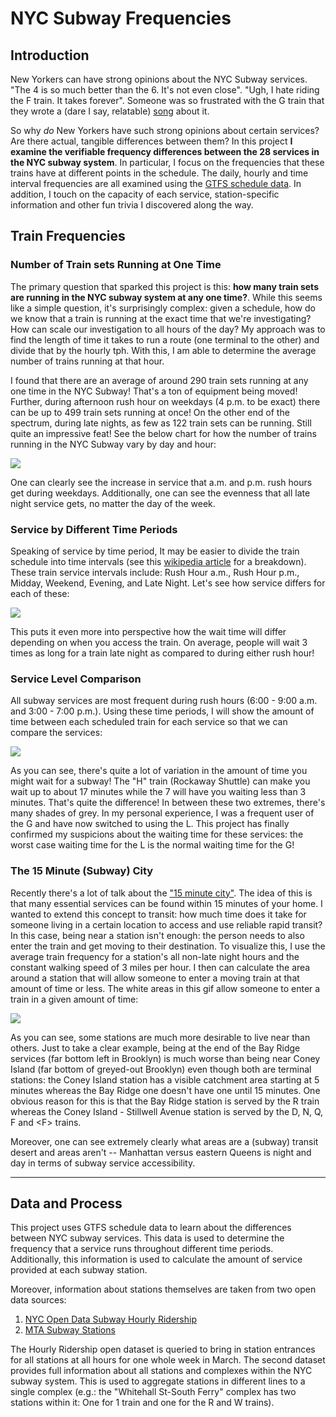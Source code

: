 # NYC Subway Frequencies

## Introduction
New Yorkers can have strong opinions about the NYC Subway services. "The 4 is so much better than the 6. It's not even close". "Ugh, I hate riding the F train. It takes forever". Someone was so frustrated with the G train that they wrote a (dare I say, relatable) [song](https://youtu.be/_OhUIVsUkxg?si=fQvYZA07SlQRk1pk) about it.  

So why *do* New Yorkers have such strong opinions about certain services? Are there actual, tangible differences between them? In this project **I examine the verifiable frequency differences between the 28 services in the NYC subway system**. In particular, I focus on the frequencies that these trains have at different points in the schedule. The daily, hourly and time interval frequencies are all examined using the [GTFS schedule data](https://new.mta.info/developers). In addition, I touch on the capacity of each service, station-specific information and other fun trivia I discovered along the way. 

## Train Frequencies

### Number of Train sets Running at One Time
The primary question that sparked this project is this: **how many train sets are running in the NYC subway system at any one time?**. While this seems like a simple question, it's surprisingly complex: given a schedule, how do we know that a train is running at the exact time that we're investigating? How can scale our investigation to all hours of the day? My approach was to find the length of time it takes to run a route (one terminal to the other) and divide that by the hourly tph. With this, I am able to determine the average number of trains running at that hour. 

I found that there are an average of around 290 train sets running at any one time in the NYC Subway! That's a ton of equipment being moved! Further, during afternoon rush hour on weekdays (4 p.m. to be exact) there can be up to 499 train sets running at once! On the other end of the spectrum, during late nights, as few as 122 train sets can be running. Still quite an impressive feat! See the below chart for how the number of trains running in the NYC Subway vary by day and hour:

![](images/hourly_number_of_trains_by_day.png)

One can clearly see the increase in service that a.m. and p.m. rush hours get during weekdays. Additionally, one can see the evenness that all late night service gets, no matter the day of the week.

### Service by Different Time Periods 
Speaking of service by time period, It may be easier to divide the train schedule into time intervals (see this [wikipedia article](https://en.wikipedia.org/wiki/List_of_New_York_City_Subway_services#Train_intervals) for a breakdown). These train service intervals include: Rush Hour a.m., Rush Hour p.m., Midday, Weekend, Evening, and Late Night. Let's see how service differs for each of these: 

![](images/interval_headways.png)

This puts it even more into perspective how the wait time will differ depending on when you access the train. On average, people will wait 3 times as long for a train late night as compared to during either rush hour!

### Service Level Comparison
All subway services are most frequent during rush hours (6:00 - 9:00 a.m. and 3:00 - 7:00 p.m.). Using these time periods, I will show the amount of time between each scheduled train for each service so that we can compare the services: 

![](images/service_comparison_rush_hour.png)

As you can see, there's quite a lot of variation in the amount of time you might wait for a subway! The "H" train (Rockaway Shuttle) can make you wait up to about 17 minutes while the 7 will have you waiting less than 3 minutes. That's quite the difference! In between these two extremes, there's many shades of grey. In my personal experience, I was a frequent user of the G and have now switched to using the L. This project has finally confirmed my suspicions about the waiting time for these services: the worst case waiting time for the L is the normal waiting time for the G!

### The 15 Minute (Subway) City
Recently there's a lot of talk about the ["15 minute city"](https://en.wikipedia.org/wiki/15-minute_city). The idea of this is that many essential services can be found within 15 minutes of your home. I wanted to extend this concept to transit: how much time does it take for someone living in a certain location to access and use reliable rapid transit? In this case, being near a station isn't enough: the person needs to also enter the train and get moving to their destination. To visualize this, I use the average train frequency for a station's all non-late night hours and the constant walking speed of 3 miles per hour. I then can calculate the area around a station that will allow someone to enter a moving train at that amount of time or less. The white areas in this gif allow someone to enter a train in a given amount of time:

![](images/movie.gif)

As you can see, some stations are much more desirable to live near than others. Just to take a clear example, being at the end of the Bay Ridge services (far bottom left in Brooklyn) is much worse than being near Coney Island (far bottom of greyed-out Brooklyn) even though both are terminal stations: the Coney Island station has a visible catchment area starting at 5 minutes whereas the Bay Ridge one doesn't have one until 15 minutes. One obvious reason for this is that the Bay Ridge station is served by the R train whereas the Coney Island - Stillwell Avenue station is served by the D, N, Q, F and \<F> trains. 

Moreover, one can see extremely clearly what areas are a (subway) transit desert and areas aren't -- Manhattan versus eastern Queens is night and day in terms of subway service accessibility. 

---

## Data and Process 
This project uses GTFS schedule data to learn about the differences between NYC subway services. This data is used to determine the frequency that a service runs throughout different time periods. Additionally, this information is used to calculate the amount of service provided at each subway station.

Moreover, information about stations themselves are taken from two open data sources: 

1. [NYC Open Data Subway Hourly Ridership](https://data.ny.gov/Transportation/MTA-Subway-Hourly-Ridership-Beginning-February-202/wujg-7c2s/about_data)
2. [MTA Subway Stations](https://data.ny.gov/Transportation/MTA-Subway-Stations-Map/p6ps-59h2)

The Hourly Ridership open dataset is queried to bring in station entrances for all stations at all hours for one whole week in March. The second dataset provides full information about all stations and complexes within the NYC subway system. This is used to aggregate stations in different lines to a single complex (e.g.: the "Whitehall St-South Ferry" complex has two stations within it: One for 1 train and one for the R and W trains).


